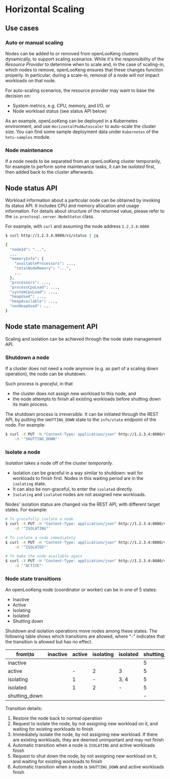 

# Horizontal Scaling

## Use cases

### Auto or manual scaling

Nodes can be added to or removed from openLooKeng clusters dynamically, to support scaling scenarios. While it's the responsibility of the _Resource Provider_ to determine when to scale and, in the case of scaling-in, which nodes to remove, openLooKeng ensures that these changes function properly. In particular, during a scale-in, removal of a node will _not_ impact workloads on that node.

For auto-scaling scenarios, the resource provider may want to base the decision on:
- System metrics, e.g. CPU, memory, and I/O, or
- Node workload status (see status API below)

As an example, openLooKeng can be deployed in a Kubernetes environment, and use `HorizontalPodAutoscaler` to auto-scale the cluster size. You can find some sample deployment data under `Kubernetes` of the `hetu-samples` module.

### Node maintenance

If a node needs to be separated from an openLooKeng cluster temporarily, for example to perform some maintenance tasks, it can be _isolated_ first, then added back to the cluster afterwards.

## Node status API

Workload information about a particular node can be obtained by invoking its status API. It includes CPU and memory allocation and usage information. For details about structure of the returned value, please refer to the `io.prestosql.server.NodeStatus` class.

For example, with `curl` and assuming the node address `1.2.3.4:8080`

```sh
$ curl http://1.2.3.4:8080/v1/status | jq

{
  "nodeId": "...",
  ...
  "memoryInfo": {
    "availableProcessors": ...,
    "totalNodeMemory": "...",
    ...
  },
  "processors": ...,
  "processCpuLoad": ...,
  "systemCpuLoad": ...,
  "heapUsed": ...,
  "heapAvailable": ...,
  "nonHeapUsed": ...
}

```

## Node state management API

Scaling and isolation can be achieved through the node state management API.

### Shutdown a node

If a cluster does not need a node anymore (e.g. as part of a scaling down operation), the node can be shutdown.

Such process is _graceful_, in that
- the cluster does not assign new workload to this node, and
- the node attempts to finish all existing workloads before shutting down its main process.

The shutdown process is _irreversible_. It can be initiated through the REST API, by putting the `SHUTTING_DOWN` state to the `info/state` endpoint of the node. For example:

```sh
$ curl -X PUT -H "Content-Type: application/json" http://1.2.3.4:8080/v1/info/state \
    -d '"SHUTTING_DOWN"'
```

### Isolate a node

_Isolation_ takes a node off of the cluster _temporarily_.

- Isolation can be graceful in a way similar to shutdown: wait for workloads to finish first. Nodes in this waiting period are in the `isolating` state.
- It can also be non-graceful, to enter the `isolated` directly.
- `Isolating` and `isolated` nodes are not assigned new workloads.

Nodes' isolation status are changed via the REST API, with different target states. For example:

```sh
# To gracefully isolate a node
$ curl -X PUT -H "Content-Type: application/json" http://1.2.3.4:8080/v1/info/state \
    -d '"ISOLATING"'

# To isolate a node immediately
$ curl -X PUT -H "Content-Type: application/json" http://1.2.3.4:8080/v1/info/state \
    -d '"ISOLATED"'

# To make the node available again
$ curl -X PUT -H "Content-Type: application/json" http://1.2.3.4:8080/v1/info/state \
    -d '"ACTIVE"'
```

### Node state transitions

An openLooKeng node (coordinator or worker) can be in one of 5 states:
- Inactive
- Active
- Isolating
- Isolated
- Shutting down

Shutdown and isolation operations move nodes among these states. The following table shows which transitions are allowed, where "-" indicates that the transition is allowed but has no effect.

|from\to|inactive|active|isolating|isolated|shutting_down|exit|
|-|-|-|-|-|-|-|
|inactive| | | | | 5 | |
|active| | - | 2 | 3 | 5 | |
|isolating| | 1 | - | 3, 4 | 5 | |
|isolated| | 1 | 2 | - | 5 | |
|shutting_down| | | | | - | 6 |

Transition details:
1. Restore the node back to normal operation
1. Request to isolate the node, by not assigning new workload on it, and waiting for existing workloads to finish
1. Immediately isolate the node, by not assigning new workload. If there are existing workloads, they are deemed unimportant and may not finish
1. Automatic transition when a node is `ISOLATING` and active workloads finish
1. Request to shut down the node, by not assigning new workload on it, and waiting for existing workloads to finish
1. Automatic transition when a node is `SHUTTING_DOWN` and active workloads finish
